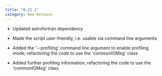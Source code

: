 ```yaml
---
title: "0.22.1"
category: New Release
---
```

  - Updated astrofortran dependency

  - Made the script user-friendly, i.e. usable via command line arguments

  - Added the '--profiling' command line argument to enable profiling mode; refactoring the code to use the 'commonIOMsg' class

  - Added further profiling information; refactoring the code to use the 'commonIOMsg' class



